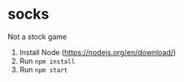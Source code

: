 # socks

 Not a stock game

1. Install Node (https://nodejs.org/en/download/)
2. Run `npm install`
3. Run `npm start`

